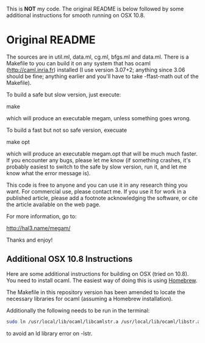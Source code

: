 This is **NOT** my code. The original README is below followed by some additional instructions for smooth running on OSX 10.8.

Original README
================
The sources are in util.ml, data.ml, cg.ml, bfgs.ml and data.ml.
There is a Makefile to you can build it on any system that has ocaml
(http://caml.inria.fr) installed (I use version 3.07+2; anything since
3.06 should be fine; anything earlier and you'll have to take
-ffast-math out of the Makefile).

To build a safe but slow version, just execute:

  make

which will produce an executable megam, unless something goes wrong.

To build a fast but not so safe version, execuate

  make opt

which will produce an executable megam.opt that will be much much
faster.  If you encounter any bugs, please let me know (if something
crashes, it's probably easiest to switch to the safe by slow version,
run it, and let me know what the error message is).

This code is free to anyone and you can use it in any research thing
you want.  For commercial use, please contact me.  If you use it for
work in a published article, please add a footnote acknowledging the
software, or cite the article available on the web page.

For more information, go to:

  http://hal3.name/megam/

Thanks and enjoy!


Additional OSX 10.8 Instructions
--------------------------------
Here are some additional instructions for building on OSX (tried on 10.8).
You need to install ocaml. The easiest way of doing this is using [Homebrew](http://mxcl.github.com/homebrew/).

The Makefile in this repository version has been amended to locate the necessary libraries
for ocaml (assuming a Homebrew installation).

Additionally the following needs to be run in the terminal:
```bash
sudo ln /usr/local/lib/ocaml/libcamlstr.a /usr/local/lib/ocaml/libstr.a
```
to avoid an ld library error on -lstr.